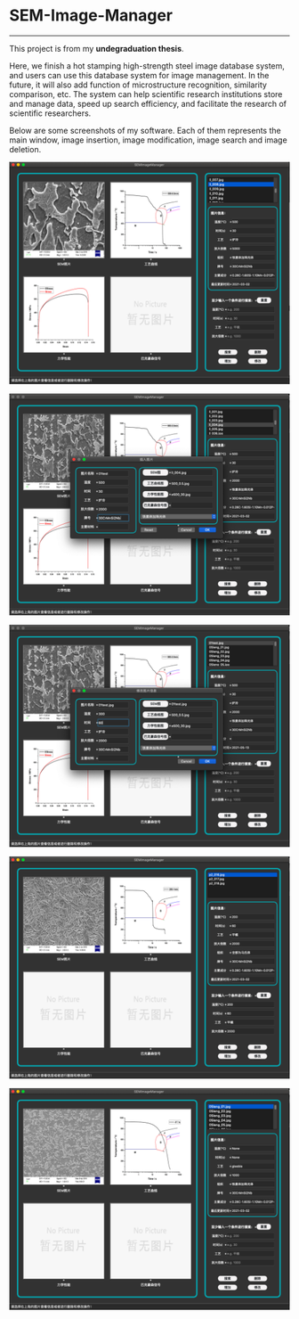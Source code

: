 # SEM-Image-Manager

---

This project is from my **undegraduation thesis**.

Here, we finish a hot stamping high-strength steel image database system, and users can use this database system for image management. In the future, it will also add function of microstructure recognition, similarity comparison, etc. The system can help scientific research institutions store and manage data, speed up search efficiency, and facilitate the research of scientific researchers.

Below are some screenshots of my software. Each of them represents the main window, image insertion, image modification, image search and image deletion.



![](/Pics/MainPanel.png)

![](/Pics/Insert_1.png)

![](/Pics/Modify_1.png)

![](/Pics/Search_4.png)

![](/Pics/Delete.png)
